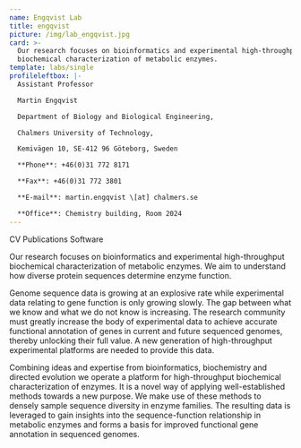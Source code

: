 ```yaml
---
name: Engqvist Lab
title: engqvist
picture: /img/lab_engqvist.jpg
card: >-
  Our research focuses on bioinformatics and experimental high-throughput
  biochemical characterization of metabolic enzymes.
template: labs/single
profileleftbox: |-
  Assistant Professor

  Martin Engqvist

  Department of Biology and Biological Engineering,

  Chalmers University of Technology,

  Kemivägen 10, SE-412 96 Göteborg, Sweden

  **Phone**: +46(0)31 772 8171

  **Fax**: +46(0)31 772 3801

  **E-mail**: martin.engqvist \[at] chalmers.se

  **Office**: Chemistry building, Room 2024
---
```

CV                 Publications               Software

Our research focuses on bioinformatics and experimental high-throughput biochemical characterization of metabolic enzymes. We aim to understand how diverse protein sequences determine enzyme function.

Genome sequence data is growing at an explosive rate while experimental data relating to gene function is only growing slowly. The gap between what we know and what we do not know is increasing. The research community must greatly increase the body of experimental data to achieve accurate functional annotation of genes in current and future sequenced genomes, thereby unlocking their full value. A new generation of high-throughput experimental platforms are needed to provide this data.

Combining ideas and expertise from bioinformatics, biochemistry and directed evolution we operate a platform for high-throughput biochemical characterization of enzymes. It is a novel way of applying well-established methods towards a new purpose. We make use of these methods to densely sample sequence diversity in enzyme families. The resulting data is leveraged to gain insights into the sequence-function relationship in metabolic enzymes and forms a basis for improved functional gene annotation in sequenced genomes.
